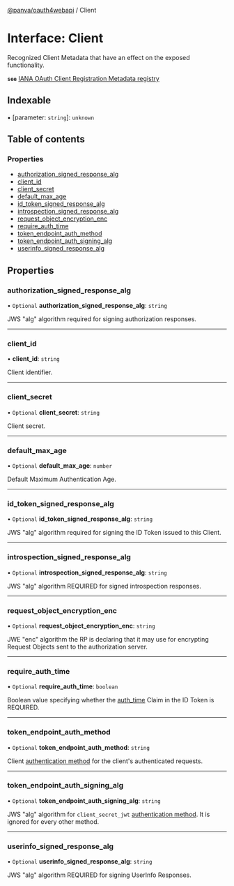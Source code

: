 [@panva/oauth4webapi](../README.md) / Client

# Interface: Client

Recognized Client Metadata that have an effect on the exposed functionality.

**`see`** [IANA OAuth Client Registration Metadata registry](https://www.iana.org/assignments/oauth-parameters/oauth-parameters.xhtml#client-metadata)

## Indexable

▪ [parameter: `string`]: `unknown`

## Table of contents

### Properties

- [authorization\_signed\_response\_alg](Client.md#authorization_signed_response_alg)
- [client\_id](Client.md#client_id)
- [client\_secret](Client.md#client_secret)
- [default\_max\_age](Client.md#default_max_age)
- [id\_token\_signed\_response\_alg](Client.md#id_token_signed_response_alg)
- [introspection\_signed\_response\_alg](Client.md#introspection_signed_response_alg)
- [request\_object\_encryption\_enc](Client.md#request_object_encryption_enc)
- [require\_auth\_time](Client.md#require_auth_time)
- [token\_endpoint\_auth\_method](Client.md#token_endpoint_auth_method)
- [token\_endpoint\_auth\_signing\_alg](Client.md#token_endpoint_auth_signing_alg)
- [userinfo\_signed\_response\_alg](Client.md#userinfo_signed_response_alg)

## Properties

### authorization\_signed\_response\_alg

• `Optional` **authorization\_signed\_response\_alg**: `string`

JWS "alg" algorithm required for signing authorization responses.

___

### client\_id

• **client\_id**: `string`

Client identifier.

___

### client\_secret

• `Optional` **client\_secret**: `string`

Client secret.

___

### default\_max\_age

• `Optional` **default\_max\_age**: `number`

Default Maximum Authentication Age.

___

### id\_token\_signed\_response\_alg

• `Optional` **id\_token\_signed\_response\_alg**: `string`

JWS "alg" algorithm required for signing the ID Token issued to this
Client.

___

### introspection\_signed\_response\_alg

• `Optional` **introspection\_signed\_response\_alg**: `string`

JWS "alg" algorithm REQUIRED for signed introspection responses.

___

### request\_object\_encryption\_enc

• `Optional` **request\_object\_encryption\_enc**: `string`

JWE "enc" algorithm the RP is declaring that it may use for encrypting
Request Objects sent to the authorization server.

___

### require\_auth\_time

• `Optional` **require\_auth\_time**: `boolean`

Boolean value specifying whether the [auth_time](IDToken.md#auth_time)
Claim in the ID Token is REQUIRED.

___

### token\_endpoint\_auth\_method

• `Optional` **token\_endpoint\_auth\_method**: `string`

Client [authentication method](../types/TokenEndpointAuthMethod.md) for the
client's authenticated requests.

___

### token\_endpoint\_auth\_signing\_alg

• `Optional` **token\_endpoint\_auth\_signing\_alg**: `string`

JWS "alg" algorithm for `client_secret_jwt`
[authentication method](../types/TokenEndpointAuthMethod.md). It is ignored
for every other method.

___

### userinfo\_signed\_response\_alg

• `Optional` **userinfo\_signed\_response\_alg**: `string`

JWS "alg" algorithm REQUIRED for signing UserInfo Responses.
